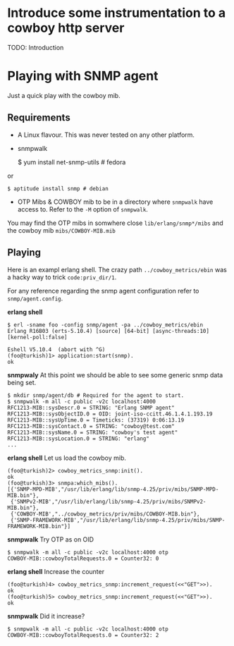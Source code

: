 # Introduce some instrumentation to a cowboy http server

TODO: Introduction

# Playing with SNMP agent

Just a quick play with the cowboy mib.

## Requirements

* A Linux flavour. This was never tested on any other platform.
* snmpwalk

    $ yum install net-snmp-utils # fedora

or

    $ aptitude install snmp # debian

* OTP Mibs & COWBOY mib to be in a directory where `snmpwalk` have
  access to. Refer to the `-M` option of `snmpwalk`.

You may find the OTP mibs in somwhere close `lib/erlang/snmp*/mibs`
and the cowboy mib `mibs/COWBOY-MIB.mib`

## Playing

Here is an exampl erlang shell. The crazy path
`../cowboy_metrics/ebin` was a hacky way to trick `code:priv_dir/1`.

For any reference regarding the snmp agent configuration refer to
`snmp/agent.config`.

**erlang shell**

    $ erl -sname foo -config snmp/agent -pa ../cowboy_metrics/ebin
    Erlang R16B03 (erts-5.10.4) [source] [64-bit] [async-threads:10] [kernel-poll:false]
    
    Eshell V5.10.4  (abort with ^G)
    (foo@turkish)1> application:start(snmp).
    ok

**snmpwaly** At this point we should be able to see some generic snmp data being
set.

    $ mkdir snmp/agent/db # Required for the agent to start.
    $ snmpwalk -m all -c public -v2c localhost:4000
    RFC1213-MIB::sysDescr.0 = STRING: "Erlang SNMP agent"
    RFC1213-MIB::sysObjectID.0 = OID: joint-iso-ccitt.46.1.4.1.193.19
    RFC1213-MIB::sysUpTime.0 = Timeticks: (37319) 0:06:13.19
    RFC1213-MIB::sysContact.0 = STRING: "cowboy@test.com"
    RFC1213-MIB::sysName.0 = STRING: "cowboy's test agent"
    RFC1213-MIB::sysLocation.0 = STRING: "erlang"
    ...

**erlang shell** Let us load the cowboy mib.

    (foo@turkish)2> cowboy_metrics_snmp:init().
    ok
    (foo@turkish)3> snmpa:which_mibs().
    [{'SNMP-MPD-MIB',"/usr/lib/erlang/lib/snmp-4.25/priv/mibs/SNMP-MPD-MIB.bin"},
     {'SNMPv2-MIB',"/usr/lib/erlang/lib/snmp-4.25/priv/mibs/SNMPv2-MIB.bin"},
     {'COWBOY-MIB',"../cowboy_metrics/priv/mibs/COWBOY-MIB.bin"},
     {'SNMP-FRAMEWORK-MIB',"/usr/lib/erlang/lib/snmp-4.25/priv/mibs/SNMP-FRAMEWORK-MIB.bin"}]

**snmpwalk** Try OTP as on OID

    $ snmpwalk -m all -c public -v2c localhost:4000 otp
    COWBOY-MIB::cowboyTotalRequests.0 = Counter32: 0

**erlang shell** Increase the counter

    (foo@turkish)4> cowboy_metrics_snmp:increment_request(<<"GET">>).
    ok
    (foo@turkish)5> cowboy_metrics_snmp:increment_request(<<"GET">>).
    ok

**snmpwalk** Did it increase?

    $ snmpwalk -m all -c public -v2c localhost:4000 otp
    COWBOY-MIB::cowboyTotalRequests.0 = Counter32: 2
